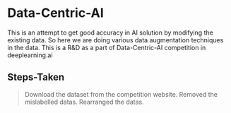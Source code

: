 # Data-Centric-AI
This is an attempt to get good accuracy in AI solution by modifying the existing data. So here we are doing various data augmentation techniques in the data.
This is a R&D as a part of Data-Centric-AI competition in deeplearning.ai

## Steps-Taken
  > Download the dataset from the competition website.
  > Removed the mislabelled datas.
  > Rearranged the datas.
